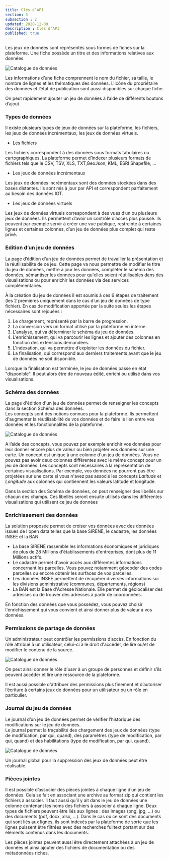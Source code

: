 ```yaml
---
title: Clés d’API
section: 3
subsection : 2
updated: 2020-12-09
description : Clés d’API
published: true
---
```



Les jeux de données sont représentés sous formes de fiches sur la plateforme. Une fiche possède un titre et des informations relatives aux données.


![Catalogue de données](./images/functional-presentation/jeux-2.jpg)

Les informations d’une fiche comprennent le nom du fichier, sa taille, le nombre de lignes et les thématiques des données. L'icône du propriétaire des données et l’état de publication sont aussi disponibles sur chaque fiche.

On peut rapidement ajouter un jeu de données à l’aide de différents boutons d’ajout.

### Types de données

Il existe plusieurs types de jeux de données sur la plateforme, les fichiers, les jeux de données incrémentaux, les jeux de données virtuels.

* Les fichiers

Les fichiers correspondent à des données sous formats tabulaires ou cartographiques. La plateforme permet d’indexer plusieurs formats de fichiers tels que le CSV, TSV, XLS, TXT,GeoJson, KML, ESRI Shapefile, …

* Les jeux de données incrémentaux

Les jeux de données incrémentaux sont des données stockées dans des bases distantes. Ils sont mis à jour par API et correspondent parfaitement au besoin des données IOT.

* Les jeux de données virtuels

Les jeux de données virtuels correspondent à des vues d’un ou plusieurs jeux de données. Ils permettent d’avoir un contrôle d’accès plus poussé. Ils peuvent par exemple servir à créer une vue publique, restreinte à certaines lignes et certaines colonnes, d’un jeu de données plus complet qui reste privé.

### Edition d’un jeu de données

La page d’édition d’un jeu de données permet de travailler la présentation et la réutilisabilité de ce jeu. Cette page va nous permettre de modifier le titre du jeu de données, mettre à jour les données, compléter le schéma des données, sémantiser les données pour qu'elles soient réutilisables dans des visualisations ou pour enrichir les données via des services complémentaires.

À la création du jeu de données il est soumis à ces 6 étapes de traitement (les 2 premières uniquement dans le cas d’un jeu de données de type fichier). En cas de modification apportée par la suite seules les étapes nécessaires sont rejouées :

1. Le chargement, représenté par la barre de progression.
2. La conversion vers un format utilisé par la plateforme en interne.
3. L'analyse, qui va déterminer le schéma du jeu de données.
4. L’enrichissement, qui va parcourir les lignes et ajouter des colonnes en fonction des extensions demandées.
5. L'indexation, qui va permettre d’exploiter les données du fichier.
6. La finalisation, qui correspond aux derniers traitements avant que le jeu de données ne soit disponible.

Lorsque la finalisation est terminée, le jeu de données passe en état "disponible". Il peut alors être de nouveau édité, enrichi ou utilisé dans vos visualisations.

### Schéma des données

La page d'édition d'un jeu de données permet de renseigner les concepts dans la section Schéma des données.  
Les concepts sont des notions connues pour la plateforme. Ils permettent d'augmenter la réutilisabilité de vos données et de faire le lien entre vos données et les fonctionnalités de la plateforme.

![Catalogue de données](./images/functional-presentation/schema.jpg)


A l’aide des concepts, vous pouvez par exemple enrichir vos données pour leur donner encore plus de valeur ou bien projeter vos données sur une carte.
Un concept est unique à une colonne d'un jeu de données. Vous ne pouvez pas avoir deux colonnes différentes avec le même concept pour un jeu de données.
Les concepts sont nécessaires à la représentation de certaines visualisations. Par exemple, vos données ne pourront pas être projetées sur une carte si vous n'avez pas associé les concepts *Latitude* et *Longitude* aux colonnes qui contiennent les valeurs latitude et longitude.

Dans la section des Schéma de données, on peut renseigner des libellés sur chacun des champs. Ces libellés seront ensuite utilisés dans les différentes visualisations qui utilisent ce jeu de données

### Enrichissement des données

La solution proposée permet de croiser vos données avec des données issues de l'open data telles que la base SIRENE, le cadastre, les données INSEE et la BAN.  
* La base SIRENE rassemble les informations économiques et juridiques de plus de 28 Millions d'établissements d'entreprises, dont plus de 11 Millions actifs.
* Le cadastre permet d'avoir accès aux différentes informations concernant les parcelles. Vous pouvez notamment géocoder des codes parcelles ou encore obtenir les surfaces de vos parcelles.
* Les données INSEE permettent de récupérer diverses informations sur les divisions administrative (communes, départements, régions)
* La BAN est la Base d'Adresse Nationale. Elle permet de géolocaliser des adresses ou de trouver des adresses à partir de coordonnées.

En fonction des données que vous possédez, vous pouvez choisir l'enrichissement qui vous convient et ainsi donner plus de valeur à vos données.

### Permissions de partage de données

Un administrateur peut contrôler les permissions d’accès. En fonction du rôle attribué à un utilisateur, celui-ci à le droit d'accéder, de lire ou/et de modifier le contenu de la source.

![Catalogue de données](./images/functional-presentation/permissions.jpg)

On peut ainsi donner le rôle d’*user* à un groupe de personnes et définir s’ils peuvent accéder et lire une ressource de la plateforme.

Il est aussi possible d'attribuer des permissions plus finement et d’autoriser l’écriture à certains jeux de données pour un utilisateur ou un rôle en particulier.

### Journal du jeu de données

Le journal d’un jeu de données permet de vérifier l’historique des modifications sur le jeu de données.  
Le journal permet la traçabilité des chargement des jeux de données (type de modification, par qui, quand), des paramètres (type de modification, par qui, quand) et des habilitations (type de modification, par qui, quand).

![Catalogue de données](./images/functional-presentation/journal.jpg)


Un journal global pour la suppression des jeux de données peut être réalisable.

### Pièces jointes

Il est possible d’associer des pièces jointes à chaque ligne d’un jeu de données. Cela se fait en associant une archive au format zip qui contient les fichiers à associer. Il faut aussi qu’il y ait dans le jeu de données une colonne contenant les noms des fichiers à associer à chaque ligne. Deux types de fichiers peuvent être liés aux lignes : des images (png, jpg, …) ou des documents (pdf, docx, xlsx, …). Dans le cas où ce sont des documents qui sont liés aux lignes, ils sont indexés par la plateforme de sorte que les lignes puissent être filtrées avec des recherches fulltext portant sur des éléments contenus dans les documents.

Les pièces jointes peuvent aussi être directement attachées à un jeu de données et ainsi ajouter des fichiers de documentation ou des métadonnées riches.
